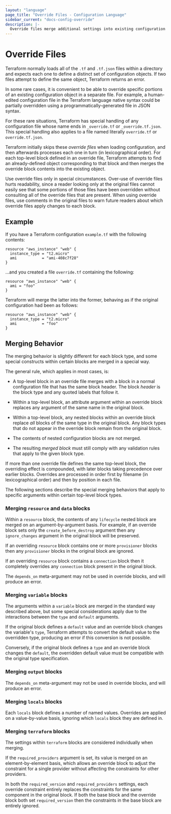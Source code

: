 ```yaml
---
layout: "language"
page_title: "Override Files - Configuration Language"
sidebar_current: "docs-config-override"
description: |-
  Override files merge additional settings into existing configuration objects. Learn how to use override files and about merging behavior. 
---
```


# Override Files

Terraform normally loads all of the `.tf` and `.tf.json` files within a
directory and expects each one to define a distinct set of configuration
objects. If two files attempt to define the same object, Terraform returns
an error.

In some rare cases, it is convenient to be able to override specific portions
of an existing configuration object in a separate file. For example, a
human-edited configuration file in the Terraform language native syntax
could be partially overridden using a programmatically-generated file
in JSON syntax.

For these rare situations, Terraform has special handling of any configuration
file whose name ends in `_override.tf` or `_override.tf.json`. This special
handling also applies to a file named literally `override.tf` or
`override.tf.json`.

Terraform initially skips these _override files_ when loading configuration,
and then afterwards processes each one in turn (in lexicographical order). For
each top-level block defined in an override file, Terraform attempts to find
an already-defined object corresponding to that block and then merges the
override block contents into the existing object.

Use override files only in special circumstances. Over-use of override files
hurts readability, since a reader looking only at the original files cannot
easily see that some portions of those files have been overridden without
consulting all of the override files that are present. When using override
files, use comments in the original files to warn future readers about which
override files apply changes to each block.

## Example

If you have a Terraform configuration `example.tf` with the following contents:

```hcl
resource "aws_instance" "web" {
  instance_type = "t2.micro"
  ami           = "ami-408c7f28"
}
```

...and you created a file `override.tf` containing the following:

```hcl
resource "aws_instance" "web" {
  ami = "foo"
}
```

Terraform will merge the latter into the former, behaving as if the original
configuration had been as follows:

```hcl
resource "aws_instance" "web" {
  instance_type = "t2.micro"
  ami           = "foo"
}
```

## Merging Behavior

The merging behavior is slightly different for each block type, and some
special constructs within certain blocks are merged in a special way.

The general rule, which applies in most cases, is:

* A top-level block in an override file merges with a block in a normal
  configuration file that has the same block header. The block _header_ is the
  block type and any quoted labels that follow it.

* Within a top-level block, an attribute argument within an override block
  replaces any argument of the same name in the original block.

* Within a top-level block, any nested blocks within an override block replace
  _all_ blocks of the same type in the original block. Any block types that
  do not appear in the override block remain from the original block.

* The contents of nested configuration blocks are not merged.

* The resulting _merged block_ must still comply with any validation rules
  that apply to the given block type.

If more than one override file defines the same top-level block, the overriding
effect is compounded, with later blocks taking precedence over earlier blocks.
Overrides are processed in order first by filename (in lexicographical order)
and then by position in each file.

The following sections describe the special merging behaviors that apply to
specific arguments within certain top-level block types.

### Merging `resource` and `data` blocks

Within a `resource` block, the contents of any `lifecycle` nested block are
merged on an argument-by-argument basis. For example, if an override block
sets only the `create_before_destroy` argument then any `ignore_changes`
argument in the original block will be preserved.

If an overriding `resource` block contains one or more `provisioner` blocks
then any `provisioner` blocks in the original block are ignored.

If an overriding `resource` block contains a `connection` block then it
completely overrides any `connection` block present in the original block.

The `depends_on` meta-argument may not be used in override blocks, and will
produce an error.

### Merging `variable` blocks

The arguments within a `variable` block are merged in the standard way
described above, but some special considerations apply due to the interactions
between the `type` and `default` arguments.

If the original block defines a `default` value and an override block changes
the variable's `type`, Terraform attempts to convert the default value to
the overridden type, producing an error if this conversion is not possible.

Conversely, if the original block defines a `type` and an override block changes
the `default`, the overridden default value must be compatible with the
original type specification.

### Merging `output` blocks

The `depends_on` meta-argument may not be used in override blocks, and will
produce an error.

### Merging `locals` blocks

Each `locals` block defines a number of named values. Overrides are applied
on a value-by-value basis, ignoring which `locals` block they are defined in.

### Merging `terraform` blocks

The settings within `terraform` blocks are considered individually when
merging.

If the `required_providers` argument is set, its value is merged on an
element-by-element basis, which allows an override block to adjust the
constraint for a single provider without affecting the constraints for
other providers.

In both the `required_version` and `required_providers` settings, each override
constraint entirely replaces the constraints for the same component in the
original block. If both the base block and the override block both set
`required_version` then the constraints in the base block are entirely ignored.
